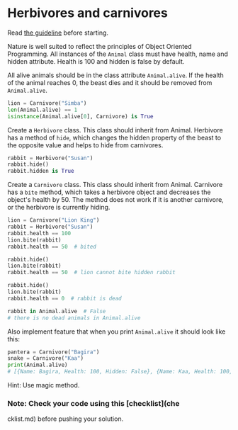 # Herbivores and carnivores

Read [the guideline](https://github.com/mate-academy/py-task-guideline/blob/main/README.md) before starting.


Nature is well suited to reflect the principles of Object Oriented Programming. 
All instances of the `Animal` class must have health, name and hidden attribute. 
Health is 100 and hidden is false by default.

All alive animals should be in the class attribute `Animal.alive`. 
If the health of the animal reaches 0, the beast dies and it should 
be removed from `Animal.alive`.
```python
lion = Carnivore("Simba")
len(Animal.alive) == 1
isinstance(Animal.alive[0], Carnivore) is True
```

Create a `Herbivore` class. This class should inherit from Animal. 
Herbivore has a method of `hide`, which changes 
the hidden property of the beast to the opposite value and helps to hide 
from carnivores.
```python
rabbit = Herbivore("Susan")
rabbit.hide()
rabbit.hidden is True  
```

Create a `Сarnivore` class. This class should inherit from Animal. 
Carnivore has a `bite` method, which takes a 
herbivore object and decreases the object's health by 50. The method 
does not work if it is another сarnivore, or the herbivore is currently hiding.
```python
lion = Carnivore("Lion King")
rabbit = Herbivore("Susan")
rabbit.health == 100
lion.bite(rabbit)
rabbit.health == 50  # bited

rabbit.hide()
lion.bite(rabbit)
rabbit.health == 50  # lion cannot bite hidden rabbit

rabbit.hide()
lion.bite(rabbit)
rabbit.health == 0  # rabbit is dead

rabbit in Animal.alive  # False
# there is no dead animals in Animal.alive
```
Also implement feature that when you print `Animal.alive` it
should look like this:
```python
pantera = Carnivore("Bagira")
snake = Carnivore("Kaa")
print(Animal.alive)
# [{Name: Bagira, Health: 100, Hidden: False}, {Name: Kaa, Health: 100, Hidden: False}]
```
Hint: Use magic method.

### Note: Check your code using this [checklist](che
cklist.md) before pushing your solution.
